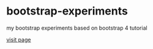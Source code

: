 # bootstrap-experiments
my bootstrap experiments based on bootstrap 4 tutorial

[visit page](https://hkovacs.github.io/bootstrap-experiments)
